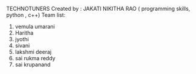 TECHNOTUNERS                                                                                                                                                             Created by : JAKATI NIKITHA RAO  ( programming skills, python , c++)
Team list: 
1) vemula umarani
2) Haritha
3) jyothi
4) sivani
5) lakshmi deeraj
6) sai  rukma reddy
7) sai krupanand
